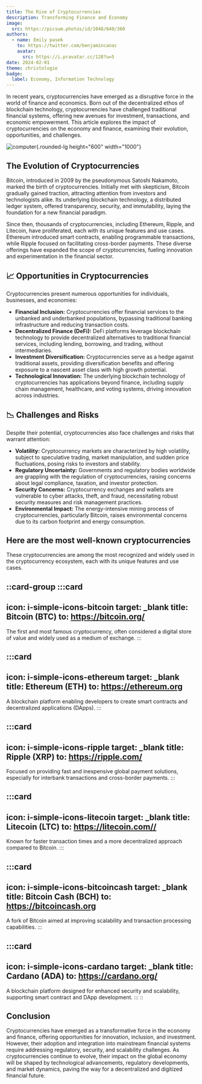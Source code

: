 ```yaml
---
title: The Rise of Cryptocurrencies
description: Transforming Finance and Economy
image:
  src: https://picsum.photos/id/1048/640/360
authors:
  - name: Emily pasek
    to: https://twitter.com/benjamincanac
    avatar:
      src: https://i.pravatar.cc/128?u=5
date: 2024-02-01
theme: christologie
badge:
  label: Economy, Information Technology
---
```


In recent years, cryptocurrencies have emerged as a disruptive force in the world of finance and economics. Born out of the decentralized ethos of blockchain technology, cryptocurrencies have challenged traditional financial systems, offering new avenues for investment, transactions, and economic empowerment. This article explores the impact of cryptocurrencies on the economy and finance, examining their evolution, opportunities, and challenges.

![computer](https://picsum.photos/id/3/1000/600){.rounded-lg height="600" width="1000"}

## The Evolution of Cryptocurrencies

Bitcoin, introduced in 2009 by the pseudonymous Satoshi Nakamoto, marked the birth of cryptocurrencies. Initially met with skepticism, Bitcoin gradually gained traction, attracting attention from investors and technologists alike. Its underlying blockchain technology, a distributed ledger system, offered transparency, security, and immutability, laying the foundation for a new financial paradigm.

Since then, thousands of cryptocurrencies, including Ethereum, Ripple, and Litecoin, have proliferated, each with its unique features and use cases. Ethereum introduced smart contracts, enabling programmable transactions, while Ripple focused on facilitating cross-border payments. These diverse offerings have expanded the scope of cryptocurrencies, fueling innovation and experimentation in the financial sector.

## 📈 Opportunities in Cryptocurrencies

Cryptocurrencies present numerous opportunities for individuals, businesses, and economies:

- **Financial Inclusion:** Cryptocurrencies offer financial services to the unbanked and underbanked populations, bypassing traditional banking infrastructure and reducing transaction costs.
- **Decentralized Finance (DeFi):** DeFi platforms leverage blockchain technology to provide decentralized alternatives to traditional financial services, including lending, borrowing, and trading, without intermediaries.
- **Investment Diversification:** Cryptocurrencies serve as a hedge against traditional assets, providing diversification benefits and offering exposure to a nascent asset class with high growth potential.
- **Technological Innovation:** The underlying blockchain technology of cryptocurrencies has applications beyond finance, including supply chain management, healthcare, and voting systems, driving innovation across industries.

## 📉 Challenges and Risks

Despite their potential, cryptocurrencies also face challenges and risks that warrant attention:

- **Volatility:** Cryptocurrency markets are characterized by high volatility, subject to speculative trading, market manipulation, and sudden price fluctuations, posing risks to investors and stability.
- **Regulatory Uncertainty:** Governments and regulatory bodies worldwide are grappling with the regulation of cryptocurrencies, raising concerns about legal compliance, taxation, and investor protection.
- **Security Concerns:** Cryptocurrency exchanges and wallets are vulnerable to cyber attacks, theft, and fraud, necessitating robust security measures and risk management practices.
- **Environmental Impact:** The energy-intensive mining process of cryptocurrencies, particularly Bitcoin, raises environmental concerns due to its carbon footprint and energy consumption.

## Here are the most well-known cryptocurrencies

These cryptocurrencies are among the most recognized and widely used in the cryptocurrency ecosystem, each with its unique features and use cases.

::card-group
  :::card
  ---
  icon: i-simple-icons-bitcoin
  target: _blank
  title: Bitcoin (BTC)
  to: https://bitcoin.org/
  ---
  The first and most famous cryptocurrency, often considered a digital store of value and widely used as a medium of exchange.
  :::

  :::card
  ---
  icon: i-simple-icons-ethereum
  target: _blank
  title: Ethereum (ETH)
  to: https://ethereum.org
  ---
  A blockchain platform enabling developers to create smart contracts and decentralized applications (DApps).
  :::

  :::card
  ---
  icon: i-simple-icons-ripple
  target: _blank
  title: Ripple (XRP)
  to: https://ripple.com/
  ---
  Focused on providing fast and inexpensive global payment solutions, especially for interbank transactions and cross-border payments.
  :::

  :::card
  ---
  icon: i-simple-icons-litecoin
  target: _blank
  title: Litecoin (LTC)
  to: https://litecoin.com//
  ---
  Known for faster transaction times and a more decentralized approach compared to Bitcoin.
  :::

  :::card
  ---
  icon: i-simple-icons-bitcoincash
  target: _blank
  title: Bitcoin Cash (BCH)
  to: https://bitcoincash.org
  ---
  A fork of Bitcoin aimed at improving scalability and transaction processing capabilities.
  :::

  :::card
  ---
  icon: i-simple-icons-cardano
  target: _blank
  title: Cardano (ADA)
  to: https://cardano.org/
  ---
  A blockchain platform designed for enhanced security and scalability, supporting smart contract and DApp development.
  :::
::

## Conclusion

Cryptocurrencies have emerged as a transformative force in the economy and finance, offering opportunities for innovation, inclusion, and investment. However, their adoption and integration into mainstream financial systems require addressing regulatory, security, and scalability challenges. As cryptocurrencies continue to evolve, their impact on the global economy will be shaped by technological advancements, regulatory developments, and market dynamics, paving the way for a decentralized and digitized financial future.
